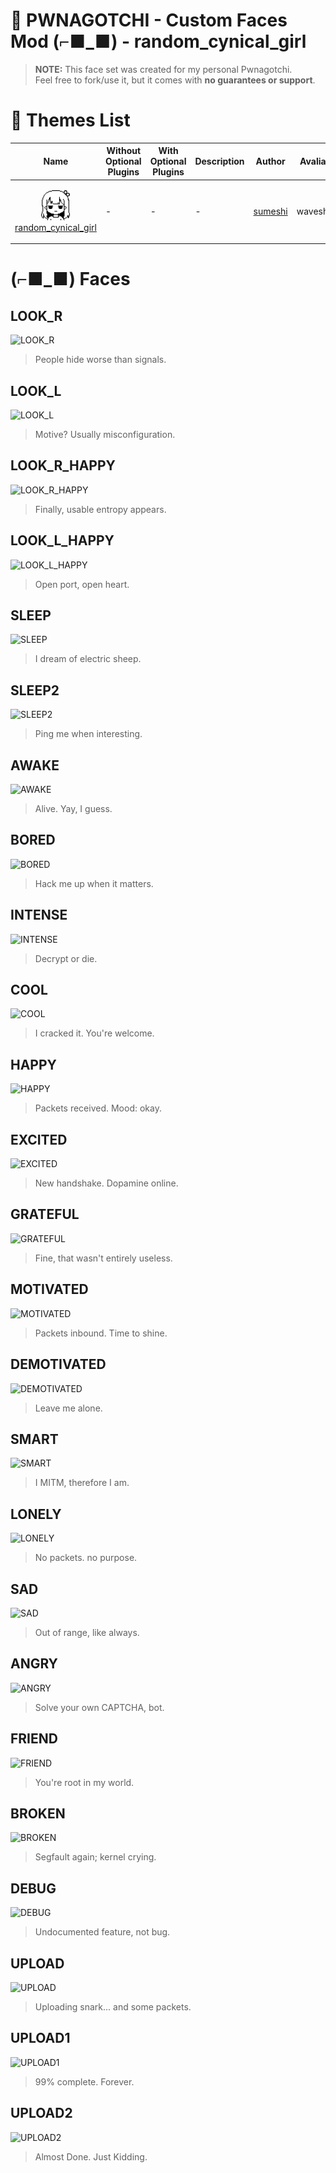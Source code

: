 # :star2: PWNAGOTCHI - Custom Faces Mod (⌐■_■) - random_cynical_girl

> **NOTE:** This face set was created for my personal Pwnagotchi.  
> Feel free to fork/use it, but it comes with **no guarantees or support**.

# :art: Themes List

| Name                                                                                                                                                                                                                                                               | Without Optional Plugins                                                                                                                                    | With Optional Plugins                                                                                                                                     | Description                                    | Author                                                | Avaliable To                              |
|--------------------------------------------------------------------------------------------------------------------------------------------------------------------------------------------------------------------------------------------------------------------|-------------------------------------------------------------------------------------------------------------------------------------------------------------|-----------------------------------------------------------------------------------------------------------------------------------------------------------|------------------------------------------------|-------------------------------------------------------| -------------------------------------|
| <p align="center"><img src="https://github.com/sumeshi/PWNAGOTCHI-CUSTOM-FACES-MOD/raw/main/custom-themes/random-cynical-girl/_mini.png?raw=true" height="48"> </br> [random_cynical_girl](https://github.com/sumeshi/PWNAGOTCHI-CUSTOM-FACES-MOD/tree/main/custom-themes/random-cynical-girl) </p> | - | - | - |    [sumeshi](https://github.com/sumeshi)    |  waveshare_v4 |

# (⌐■_■) Faces
## LOOK_R
![LOOK_R](https://github.com/sumeshi/PWNAGOTCHI-CUSTOM-FACES-MOD/tree/main/custom-themes/random_cynical_girl/_faces/LOOK_R.png?raw=true)  
> People hide worse than signals.

## LOOK_L
![LOOK_L](https://github.com/sumeshi/PWNAGOTCHI-CUSTOM-FACES-MOD/tree/main/custom-themes/random_cynical_girl/_faces/LOOK_L.png?raw=true)  
> Motive? Usually misconfiguration.

## LOOK_R_HAPPY
![LOOK_R_HAPPY](https://github.com/sumeshi/PWNAGOTCHI-CUSTOM-FACES-MOD/tree/main/custom-themes/random_cynical_girl/_faces/LOOK_R_HAPPY.png?raw=true)  
> Finally, usable entropy appears.

## LOOK_L_HAPPY
![LOOK_L_HAPPY](https://github.com/sumeshi/PWNAGOTCHI-CUSTOM-FACES-MOD/tree/main/custom-themes/random_cynical_girl/_faces/LOOK_L_HAPPY.png?raw=true)  
> Open port, open heart.

## SLEEP
![SLEEP](https://github.com/sumeshi/PWNAGOTCHI-CUSTOM-FACES-MOD/tree/main/custom-themes/random_cynical_girl/_faces/SLEEP.png?raw=true)  
> I dream of electric sheep.

## SLEEP2
![SLEEP2](https://github.com/sumeshi/PWNAGOTCHI-CUSTOM-FACES-MOD/tree/main/custom-themes/random_cynical_girl/_faces/SLEEP2.png?raw=true)  
> Ping me when interesting.

## AWAKE
![AWAKE](https://github.com/sumeshi/PWNAGOTCHI-CUSTOM-FACES-MOD/tree/main/custom-themes/random_cynical_girl/_faces/AWAKE.png?raw=true)  
> Alive. Yay, I guess.

## BORED
![BORED](https://github.com/sumeshi/PWNAGOTCHI-CUSTOM-FACES-MOD/tree/main/custom-themes/random_cynical_girl/_faces/BORED.png?raw=true)  
> Hack me up when it matters.

## INTENSE
![INTENSE](https://github.com/sumeshi/PWNAGOTCHI-CUSTOM-FACES-MOD/tree/main/custom-themes/random_cynical_girl/_faces/INTENSE.png?raw=true)  
> Decrypt or die.

## COOL
![COOL](https://github.com/sumeshi/PWNAGOTCHI-CUSTOM-FACES-MOD/tree/main/custom-themes/random_cynical_girl/_faces/COOL.png?raw=true)  
> I cracked it. You're welcome.

## HAPPY
![HAPPY](https://github.com/sumeshi/PWNAGOTCHI-CUSTOM-FACES-MOD/tree/main/custom-themes/random_cynical_girl/_faces/HAPPY.png?raw=true)  
> Packets received. Mood: okay.

## EXCITED
![EXCITED](https://github.com/sumeshi/PWNAGOTCHI-CUSTOM-FACES-MOD/tree/main/custom-themes/random_cynical_girl/_faces/EXCITED.png?raw=true)  
> New handshake. Dopamine online.

## GRATEFUL
![GRATEFUL](https://github.com/sumeshi/PWNAGOTCHI-CUSTOM-FACES-MOD/tree/main/custom-themes/random_cynical_girl/_faces/GRATEFUL.png?raw=true)  
> Fine, that wasn't entirely useless.

## MOTIVATED
![MOTIVATED](https://github.com/sumeshi/PWNAGOTCHI-CUSTOM-FACES-MOD/tree/main/custom-themes/random_cynical_girl/_faces/MOTIVATED.png?raw=true)  
> Packets inbound. Time to shine.

## DEMOTIVATED
![DEMOTIVATED](https://github.com/sumeshi/PWNAGOTCHI-CUSTOM-FACES-MOD/tree/main/custom-themes/random_cynical_girl/_faces/DEMOTIVATED.png?raw=true)  
> Leave me alone.

## SMART
![SMART](https://github.com/sumeshi/PWNAGOTCHI-CUSTOM-FACES-MOD/tree/main/custom-themes/random_cynical_girl/_faces/SMART.png?raw=true)  
> I MITM, therefore I am.

## LONELY
![LONELY](https://github.com/sumeshi/PWNAGOTCHI-CUSTOM-FACES-MOD/tree/main/custom-themes/random_cynical_girl/_faces/LONELY.png?raw=true)  
> No packets. no purpose.

## SAD
![SAD](https://github.com/sumeshi/PWNAGOTCHI-CUSTOM-FACES-MOD/tree/main/custom-themes/random_cynical_girl/_faces/SAD.png?raw=true)  
> Out of range, like always.

## ANGRY
![ANGRY](https://github.com/sumeshi/PWNAGOTCHI-CUSTOM-FACES-MOD/tree/main/custom-themes/random_cynical_girl/_faces/ANGRY.png?raw=true)  
> Solve your own CAPTCHA, bot.


## FRIEND
![FRIEND](https://github.com/sumeshi/PWNAGOTCHI-CUSTOM-FACES-MOD/tree/main/custom-themes/random_cynical_girl/_faces/FRIEND.png?raw=true)  
> You're root in my world.

## BROKEN
![BROKEN](https://github.com/sumeshi/PWNAGOTCHI-CUSTOM-FACES-MOD/tree/main/custom-themes/random_cynical_girl/_faces/BROKEN.png?raw=true)  
> Segfault again; kernel crying.

## DEBUG
![DEBUG](https://github.com/sumeshi/PWNAGOTCHI-CUSTOM-FACES-MOD/tree/main/custom-themes/random_cynical_girl/_faces/DEBUG.png?raw=true)  
> Undocumented feature, not bug.

## UPLOAD
![UPLOAD](https://github.com/sumeshi/PWNAGOTCHI-CUSTOM-FACES-MOD/tree/main/custom-themes/random_cynical_girl/_faces/UPLOAD.png?raw=true)  
> Uploading snark... and some packets.

## UPLOAD1
![UPLOAD1](https://github.com/sumeshi/PWNAGOTCHI-CUSTOM-FACES-MOD/tree/main/custom-themes/random_cynical_girl/_faces/UPLOAD1.png?raw=true)  
> 99% complete. Forever.

## UPLOAD2
![UPLOAD2](https://github.com/sumeshi/PWNAGOTCHI-CUSTOM-FACES-MOD/tree/main/custom-themes/random_cynical_girl/_faces/UPLOAD2.png?raw=true)  
> Almost Done. Just Kidding.

